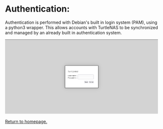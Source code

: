 # Authentication:

Authentication is performed with Debian's built in login system (PAM), using a python3 wrapper. This allows accounts with TurtleNAS to be synchronized and managed by an already built in authentication system.

![screenshot of the login page.](https://github.com/allenc125789/TurtleNAS/blob/main/docs/images/screenshots/login-page.png)

[Return to homepage.](https://github.com/allenc125789/TurtleNAS/blob/main/README.md#about)
